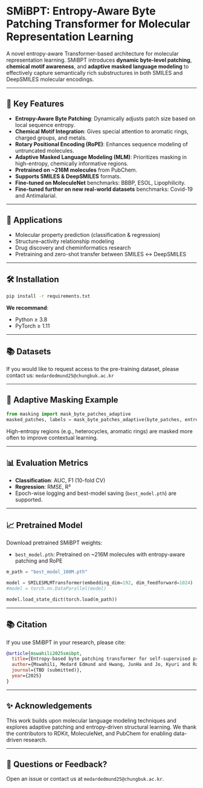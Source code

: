 # SMiBPT: Entropy-Aware Byte Patching Transformer for Molecular Representation Learning

A novel entropy-aware Transformer-based architecture for molecular representation learning. SMiBPT introduces **dynamic byte-level patching**, **chemical motif awareness**, and **adaptive masked language modeling** to effectively capture semantically rich substructures in both SMILES and DeepSMILES molecular encodings.

---

## 🌟 Key Features

- **Entropy-Aware Byte Patching**: Dynamically adjusts patch size based on local sequence entropy.
- **Chemical Motif Integration**: Gives special attention to aromatic rings, charged groups, and metals.
- **Rotary Positional Encoding (RoPE)**: Enhances sequence modeling of untruncated molecules.
- **Adaptive Masked Language Modeling (MLM)**: Prioritizes masking in high-entropy, chemically informative regions.
- **Pretrained on ~216M molecules** from PubChem.
- **Supports SMILES & DeepSMILES** formats.
- **Fine-tuned on MoleculeNet** benchmarks: BBBP, ESOL, Lipophilicity.
- **Fine-tuned further on new real-world datasets** benchmarks: Covid-19 and Antimalarial.


---

## 🧬 Applications

- Molecular property prediction (classification & regression)
- Structure–activity relationship modeling
- Drug discovery and cheminformatics research
- Pretraining and zero-shot transfer between SMILES ↔ DeepSMILES

---

## 🛠️ Installation

```bash
pip install -r requirements.txt
````

**We recommand**:

* Python ≥ 3.8
* PyTorch ≥ 1.11

---


## 📚 Datasets


If you would like to request access to the pre-training dataset, please contact us: `medardedmund25@chungbuk.ac.kr`

---

## 🧠 Adaptive Masking Example

```python
from masking import mask_byte_patches_adaptive
masked_patches, labels = mask_byte_patches_adaptive(byte_patches, entropy_vals)
```

High-entropy regions (e.g., heterocycles, aromatic rings) are masked more often to improve contextual learning.

---

## 📊 Evaluation Metrics

* **Classification**: AUC, F1 (10-fold CV)
* **Regression**: RMSE, R²
* Epoch-wise logging and best-model saving (`best_model.pth`) are supported.

---

## 📈 Pretrained Model

Download pretrained SMiBPT weights:

* `best_model.pth`: Pretrained on \~216M molecules with entropy-aware patching and RoPE

```python
m_path = "best_model_100M.pth"

model = SMILESMLMTransformer(embedding_dim=192, dim_feedforward=1024)  
#model = torch.nn.DataParallel(model)

model.load_state_dict(torch.load(m_path))
```

---

## 📚 Citation

If you use SMiBPT in your research, please cite:

```bibtex
@article{mswahili2025smibpt,
  title={Entropy-based byte patching transformer for self-supervised pretraining of SMILES data},
  author={Mswahili, Medard Edmund and Hwang, JunHa and Jo, Kyuri and Rajapakse, Jagath C and Kov{\'a}cs, P{\'e}ter and Jeong, Young-Seob},
  journal={TBD (submitted)},
  year={2025}
}
```

---

## ✨ Acknowledgements

This work builds upon molecular language modeling techniques and explores adaptive patching and entropy-driven structural learning. We thank the contributors to RDKit, MoleculeNet, and PubChem for enabling data-driven research.

---

## 💬 Questions or Feedback?

Open an issue or contact us at `medardedmund25@chungbuk.ac.kr`.
